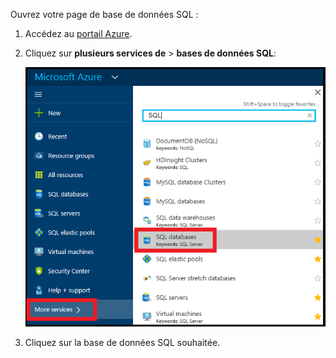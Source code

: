 
Ouvrez votre page de base de données SQL :

1.  Accédez au [portail Azure](https://portal.azure.com).
2.  Cliquez sur **plusieurs services de** > **bases de données SQL**:

    ![Bases de données SQL](./media/sql-database-browse-to-database/browse-to-database.png)

3.  Cliquez sur la base de données SQL souhaitée.
